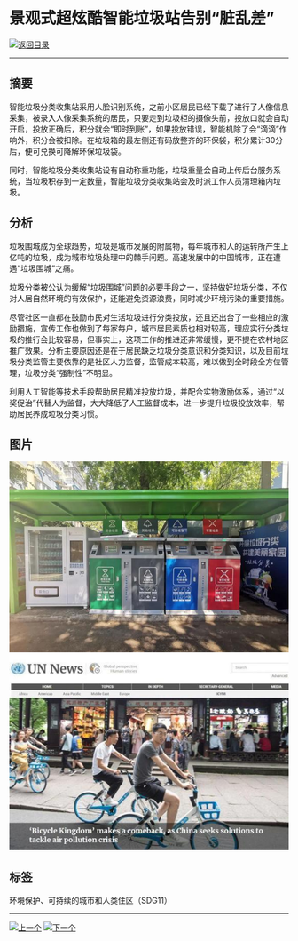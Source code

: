 # 景观式超炫酷智能垃圾站告别“脏乱差”

[![返回目录](http://img.shields.io/badge/点击-返回目录-875A7B.svg?style=flat&colorA=8F8F8F)](/)

----------

## 摘要

智能垃圾分类收集站采用人脸识别系统，之前小区居民已经下载了进行了人像信息采集，被录入人像采集系统的居民，只要走到垃圾柜的摄像头前，投放口就会自动开启，投放正确后，积分就会“即时到账”，如果投放错误，智能机除了会“滴滴”作响外，积分会被扣除。在垃圾箱的最左侧还有码放整齐的环保袋，积分累计30分后，便可兑换可降解环保垃圾袋。

同时，智能垃圾分类收集站设有自动称重功能，垃圾重量会自动上传后台服务系统，当垃圾积存到一定数量，智能垃圾分类收集站会及时派工作人员清理箱内垃圾。

## 分析

垃圾围城成为全球趋势，垃圾是城市发展的附属物，每年城市和人的运转所产生上亿吨的垃圾，成为城市垃圾处理中的棘手问题。高速发展中的中国城市，正在遭遇“垃圾围城”之痛。

垃圾分类被公认为缓解“垃圾围城”问题的必要手段之一，坚持做好垃圾分类，不仅对人居自然环境的有效保护，还能避免资源浪费，同时减少环境污染的重要措施。

尽管社区一直都在鼓励市民对生活垃圾进行分类投放，还且还出台了一些相应的激励措施，宣传工作也做到了每家每户，城市居民素质也相对较高，理应实行分类垃圾的推行会比较容易，但事实上，这项工作的推进还非常缓慢，更不提在农村地区推广效果。分析主要原因还是在于居民缺乏垃圾分类意识和分类知识，以及目前垃圾分类监管主要依靠的是社区人力监督，监管成本较高，难以做到全时段全方位管理，垃圾分类“强制性”不明显。

利用人工智能等技术手段帮助居民精准投放垃圾，并配合实物激励体系，通过“以奖促治”代替人为监督，大大降低了人工监督成本，进一步提升垃圾投放效率，帮助居民养成垃圾分类习惯。




## 图片

![图片](11.4.1.jpg)
![图片](11.4.2.jpg)


## 标签

环境保护、可持续的城市和人类住区（SDG11）




----------

 [![上一个](http://img.shields.io/badge/查看-上一个-875A7B.svg?style=flat&colorA=8F8F8F)](https://doc.shanghaiopen.org.cn/case/11/3.html)
 [![下一个](http://img.shields.io/badge/查看-下一个-875A7B.svg?style=flat&colorA=8F8F8F)](https://doc.shanghaiopen.org.cn/case/11/5.html)
 
 
